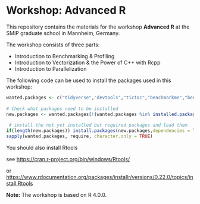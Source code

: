 # Workshop: Advanced R

This repository contains the materials for the workshop **Advanced R** at the SMiP graduate school in Mannheim, Germany. 

The workshop consists of three parts:

- Introduction to Benchmarking &  Profiling
- Introduction to Vectorization & the Power of C++ with Rcpp
- Introduction to Parallelization


The following code can be used to install the packages used in this workshop:

```r
wanted.packages <- c("tidyverse","devtools","tictoc","benchmarkme","bench","data.table","foreach","doSNOW","Rcpp")
  
# Check what packages need to be installed
new.packages <- wanted.packages[!(wanted.packages %in% installed.packages()[,"Package"])]
  
 # install the not yet installed but required packages and load them
if(length(new.packages)) install.packages(new.packages,dependencies = TRUE)
sapply(wanted.packages, require, character.only = TRUE)
```

You should also install Rtools

see https://cran.r-project.org/bin/windows/Rtools/ 

or https://www.rdocumentation.org/packages/installr/versions/0.22.0/topics/install.Rtools



**Note:** The workshop is based on R 4.0.0. 

